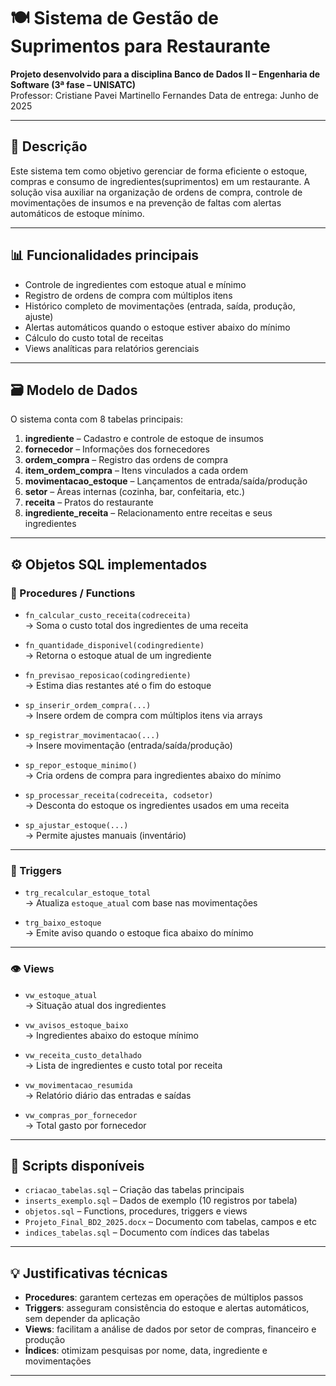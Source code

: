 # 🍽️ Sistema de Gestão de Suprimentos para Restaurante

**Projeto desenvolvido para a disciplina Banco de Dados II – Engenharia de Software (3ª fase – UNISATC)**  
Professor: Cristiane Pavei Martinello Fernandes 
Data de entrega: Junho de 2025

---

## 📌 Descrição

Este sistema tem como objetivo gerenciar de forma eficiente o estoque, compras e consumo de ingredientes(suprimentos) em um restaurante. A solução visa auxiliar na organização de ordens de compra, controle de movimentações de insumos e na prevenção de faltas com alertas automáticos de estoque mínimo.

---

## 📊 Funcionalidades principais

- Controle de ingredientes com estoque atual e mínimo
- Registro de ordens de compra com múltiplos itens
- Histórico completo de movimentações (entrada, saída, produção, ajuste)
- Alertas automáticos quando o estoque estiver abaixo do mínimo
- Cálculo do custo total de receitas
- Views analíticas para relatórios gerenciais

---

## 🗃️ Modelo de Dados

O sistema conta com 8 tabelas principais:

1. **ingrediente** – Cadastro e controle de estoque de insumos
2. **fornecedor** – Informações dos fornecedores
3. **ordem_compra** – Registro das ordens de compra
4. **item_ordem_compra** – Itens vinculados a cada ordem
5. **movimentacao_estoque** – Lançamentos de entrada/saída/produção
6. **setor** – Áreas internas (cozinha, bar, confeitaria, etc.)
7. **receita** – Pratos do restaurante
8. **ingrediente_receita** – Relacionamento entre receitas e seus ingredientes

---

## ⚙️ Objetos SQL implementados

### 🔁 Procedures / Functions

- `fn_calcular_custo_receita(codreceita)`  
  → Soma o custo total dos ingredientes de uma receita

- `fn_quantidade_disponivel(codingrediente)`  
  → Retorna o estoque atual de um ingrediente

- `fn_previsao_reposicao(codingrediente)`  
  → Estima dias restantes até o fim do estoque

- `sp_inserir_ordem_compra(...)`  
  → Insere ordem de compra com múltiplos itens via arrays

- `sp_registrar_movimentacao(...)`  
  → Insere movimentação (entrada/saída/produção)

- `sp_repor_estoque_minimo()`  
  → Cria ordens de compra para ingredientes abaixo do mínimo

- `sp_processar_receita(codreceita, codsetor)`  
  → Desconta do estoque os ingredientes usados em uma receita

- `sp_ajustar_estoque(...)`  
  → Permite ajustes manuais (inventário)

---

### 🔔 Triggers

- `trg_recalcular_estoque_total`  
  → Atualiza `estoque_atual` com base nas movimentações

- `trg_baixo_estoque`  
  → Emite aviso quando o estoque fica abaixo do mínimo
  
---

### 👁️ Views

- `vw_estoque_atual`  
  → Situação atual dos ingredientes

- `vw_avisos_estoque_baixo`  
  → Ingredientes abaixo do estoque mínimo

- `vw_receita_custo_detalhado`  
  → Lista de ingredientes e custo total por receita

- `vw_movimentacao_resumida`  
  → Relatório diário das entradas e saídas

- `vw_compras_por_fornecedor`  
  → Total gasto por fornecedor

---

## 🧪 Scripts disponíveis

- `criacao_tabelas.sql` – Criação das tabelas principais
- `inserts_exemplo.sql` – Dados de exemplo (10 registros por tabela)
- `objetos.sql` – Functions, procedures, triggers e views
- `Projeto_Final_BD2_2025.docx` – Documento com tabelas, campos e etc
- `indices_tabelas.sql` – Documento com índices das tabelas

---

## 💡 Justificativas técnicas

- **Procedures**: garantem certezas em operações de múltiplos passos
- **Triggers**: asseguram consistência do estoque e alertas automáticos, sem depender da aplicação
- **Views**: facilitam a análise de dados por setor de compras, financeiro e produção
- **Índices**: otimizam pesquisas por nome, data, ingrediente e movimentações

---

##
